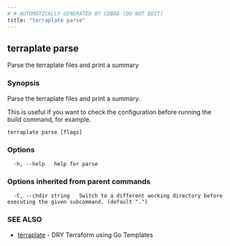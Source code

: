 ```yaml
---
# # AUTOMATICALLY GENERATED BY COBRA (DO NOT EDIT)
title: "terraplate parse"
---
```

## terraplate parse

Parse the terraplate files and print a summary

### Synopsis

Parse the terraplate files and print a summary.
	
This is useful if you want to check the configuration before running
the build command, for example.

```
terraplate parse [flags]
```

### Options

```
  -h, --help   help for parse
```

### Options inherited from parent commands

```
  -C, --chdir string   Switch to a different working directory before executing the given subcommand. (default ".")
```

### SEE ALSO

* [terraplate](terraplate.md)	 - DRY Terraform using Go Templates

